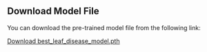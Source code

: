## Download Model File

You can download the pre-trained model file from the following link:

[Download best_leaf_disease_model.pth](https://drive.google.com/file/d/1PO1ebNY67JhRE4LRf6hEnLykW3kDnMBF/view?usp=sharing)








